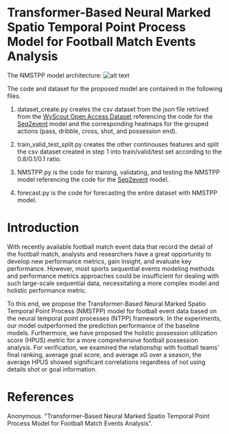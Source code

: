 # Transformer-Based Neural Marked Spatio Temporal Point Process Model for Football Match Events Analysis
The NMSTPP model architecture:
![alt text](https://anonymous.4open.science/r/NMSTPP/NMSTPP.png?raw=true)

The code and dataset for the proposed model are contained in the following files.

1. dataset_create.py creates the csv dataset from the json file retrived from the [WyScout Open Access Dataset](https://figshare.com/ndownloader/files/14464685/events.zip) referencing the code for the [Seq2event](https://github.com/statsonthecloud/Soccer-SEQ2Event/blob/main/Seq2Event_Notebook01_DataImport.ipynb) model and the corresponding heatmaps for the grouped actions (pass, dribble, cross, shot, and possession end).

2. train_valid_test_split.py creates the other continouses features and split the csv dataset created in step 1 into  train/valid/test set according to the 0.8/0.1/0.1 ratio.

3. NMSTPP.py is the code for training, validating, and testing the NMSTPP model referencing the code for the [Seq2event](https://github.com/statsonthecloud/Soccer-SEQ2Event/blob/main/Seq2Event_Notebook02_Modelling.ipynb) model.

4. forecast.py is the code for forecasting the entire dataset with NMSTPP model.

# Introduction
With recently available football match event data that record the detail of the football match, analysts and researchers have a great opportunity to develop new performance metrics, gain insight, and evaluate key performance.
However, most sports sequential events modeling methods and performance metrics approaches could be insufficient for dealing with such large-scale sequential data, necessitating a more complex model and holistic performance metric. 

To this end, we propose the Transformer-Based Neural Marked Spatio Temporal Point Process (NMSTPP) model for football event data based on the neural temporal point processes (NTPP) framework. In the experiments, our model outperformed the prediction performance of the baseline models. Furthermore, we have proposed the holistic possession utilization score (HPUS) metric for a more comprehensive football possession analysis. For verification, we examined the relationship with football teams' final ranking, average goal score, and average xG over a season, the average HPUS showed significant correlations regardless of not using details shot or goal information.

# References
Anonymous. "Transformer-Based Neural Marked Spatio Temporal Point Process Model for Football Match Events Analysis". 
